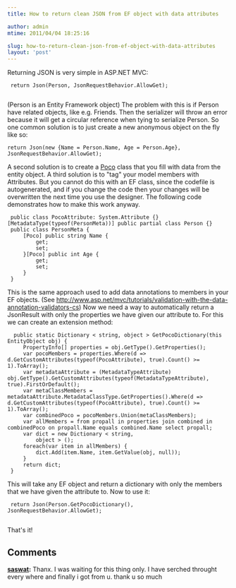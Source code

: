 ```yaml
---
title: How to return clean JSON from EF object with data attributes

author: admin
mtime: 2011/04/04 18:25:16

slug: how-to-return-clean-json-from-ef-object-with-data-attributes
layout: 'post'
---
```


Returning JSON is very simple in ASP.NET MVC: 
```
 return Json(Person, JsonRequestBehavior.AllowGet);
 
```
 (Person is an Entity Framework object) The problem with this is if Person have related objects, like e.g. Friends. Then the serializer will throw an error because it will get a circular reference when tying to serialize Person. So one common solution is to just create a new anonymous object on the fly like so: 
```
return Json(new {Name = Person.Name, Age = Person.Age}, JsonRequestBehavior.AllowGet);
```
 A second solution is to create a [Poco](http://en.wikipedia.org/wiki/Plain_Old_CLR_Object) class that you fill with data from the entity object. A third solution is to "tag" your model members with Attributes. But you cannot do this with an EF class, since the codefile is autogenerated, and if you change the code then your changes will be overwritten the next time you use the designer. The following code demonstrates how to make this work anyway. 
```
 public class PocoAttribute: System.Attribute {}[MetadataType(typeof(PersonMeta))] public partial class Person {}
 public class PersonMeta {
	 [Poco] public string Name {
		 get;
		 set;
	 }[Poco] public int Age {
		 get;
		 set;
	 }
 }
```
 This is the same approach used to add data annotations to members in your EF objects. (See <http://www.asp.net/mvc/tutorials/validation-with-the-data-annotation-validators-cs>) Now we need a way to automatically return a JsonResult with only the properties we have given our attribute to. For this we can create an extension method: 
```
  public static Dictionary < string, object > GetPocoDictionary(this EntityObject obj) {
	 PropertyInfo[] properties = obj.GetType().GetProperties();
	 var pocoMembers = properties.Where(d => d.GetCustomAttributes(typeof(PocoAttribute), true).Count() >= 1).ToArray();
	 var metadataAttribute = (MetadataTypeAttribute) obj.GetType().GetCustomAttributes(typeof(MetadataTypeAttribute), true).FirstOrDefault();
	 var metaClassMembers = metadataAttribute.MetadataClassType.GetProperties().Where(d => d.GetCustomAttributes(typeof(PocoAttribute), true).Count() >= 1).ToArray();
	 var combinedPoco = pocoMembers.Union(metaClassMembers);
	 var allMembers = from propall in properties join combined in combinedPoco on propall.Name equals combined.Name select propall;
	 var dict = new Dictionary < string,
		 object > ();
	 foreach(var item in allMembers) {
		 dict.Add(item.Name, item.GetValue(obj, null));
	 }
	 return dict;
 }

```
 This will take any EF object and return a dictionary with only the members that we have given the attribute to. Now to use it: 
```
 return Json(Person.GetPocoDictionary(), JsonRequestBehavior.AllowGet);
 
```
 That's it!

## Comments

**[saswat](#3220 "2013-05-08 17:21:56"):** Thanx. I was waiting for this thing only. I have serched throught every where and finally i got from u. thank u so much

